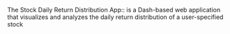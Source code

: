 The Stock Daily Return Distribution App::
is a Dash-based web application that visualizes and analyzes the daily return distribution of a user-specified stock
